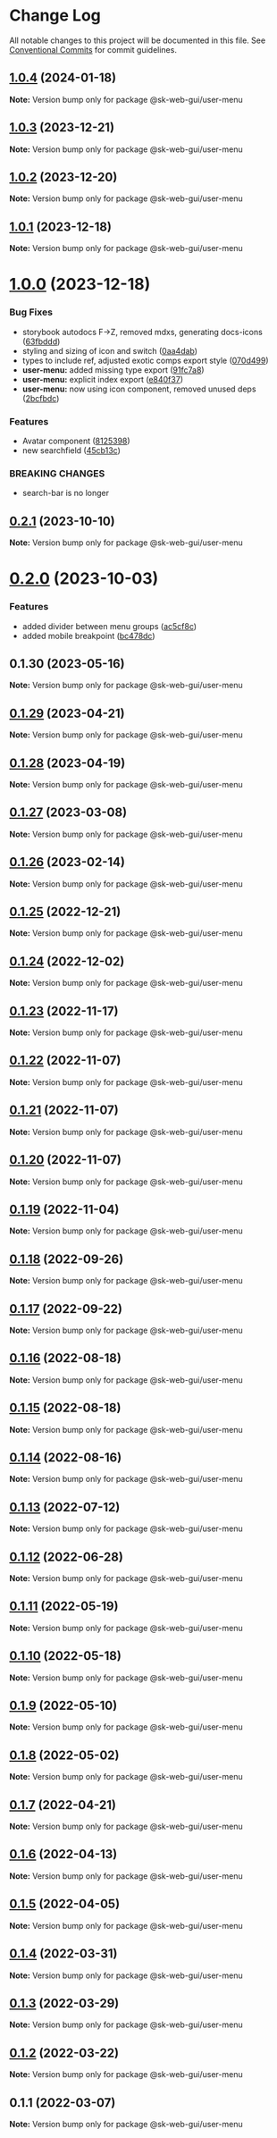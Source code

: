 # Change Log

All notable changes to this project will be documented in this file.
See [Conventional Commits](https://conventionalcommits.org) for commit guidelines.

## [1.0.4](https://github.com/Sundsvallskommun/web-shared-components/compare/@sk-web-gui/user-menu@1.0.3...@sk-web-gui/user-menu@1.0.4) (2024-01-18)

**Note:** Version bump only for package @sk-web-gui/user-menu

## [1.0.3](https://github.com/Sundsvallskommun/web-shared-components/compare/@sk-web-gui/user-menu@1.0.2...@sk-web-gui/user-menu@1.0.3) (2023-12-21)

**Note:** Version bump only for package @sk-web-gui/user-menu

## [1.0.2](https://github.com/Sundsvallskommun/web-shared-components/compare/@sk-web-gui/user-menu@1.0.1...@sk-web-gui/user-menu@1.0.2) (2023-12-20)

**Note:** Version bump only for package @sk-web-gui/user-menu

## [1.0.1](https://github.com/Sundsvallskommun/web-shared-components/compare/@sk-web-gui/user-menu@1.0.0...@sk-web-gui/user-menu@1.0.1) (2023-12-18)

**Note:** Version bump only for package @sk-web-gui/user-menu

# [1.0.0](https://github.com/Sundsvallskommun/web-shared-components/compare/@sk-web-gui/user-menu@0.2.1...@sk-web-gui/user-menu@1.0.0) (2023-12-18)

### Bug Fixes

- storybook autodocs F->Z, removed mdxs, generating docs-icons ([63fbddd](https://github.com/Sundsvallskommun/web-shared-components/commit/63fbddd93035115ae805d7e21ad73ef426e93a42))
- styling and sizing of icon and switch ([0aa4dab](https://github.com/Sundsvallskommun/web-shared-components/commit/0aa4dab97bb6c1fbc01a22f655baf6248bfd36f2))
- types to include ref, adjusted exotic comps export style ([070d499](https://github.com/Sundsvallskommun/web-shared-components/commit/070d4990ecea5d5ce90ebdd684a381bb8ad95861))
- **user-menu:** added missing type export ([91fc7a8](https://github.com/Sundsvallskommun/web-shared-components/commit/91fc7a8022c544f169e0e52950cfeae21b75e755))
- **user-menu:** explicit index export ([e840f37](https://github.com/Sundsvallskommun/web-shared-components/commit/e840f37e5dfc76cefaf258f67e4d9fef2ae4543b))
- **user-menu:** now using icon component, removed unused deps ([2bcfbdc](https://github.com/Sundsvallskommun/web-shared-components/commit/2bcfbdc3460a788acf2f36e7fc73db6c1f25b1e2))

### Features

- Avatar component ([8125398](https://github.com/Sundsvallskommun/web-shared-components/commit/81253984d9897c318d768fa6ab1f71961a8aecc0))
- new searchfield ([45cb13c](https://github.com/Sundsvallskommun/web-shared-components/commit/45cb13c4c1a77d69d98ae935db1f58c5c3f45254))

### BREAKING CHANGES

- search-bar is no longer

## [0.2.1](https://github.com/Sundsvallskommun/web-shared-components/compare/@sk-web-gui/user-menu@0.2.0...@sk-web-gui/user-menu@0.2.1) (2023-10-10)

**Note:** Version bump only for package @sk-web-gui/user-menu

# [0.2.0](https://github.com/Sundsvallskommun/web-shared-components/compare/@sk-web-gui/user-menu@0.1.30...@sk-web-gui/user-menu@0.2.0) (2023-10-03)

### Features

- added divider between menu groups ([ac5cf8c](https://github.com/Sundsvallskommun/web-shared-components/commit/ac5cf8cdc3eda095c034c9973ff260e0b30d24d1))
- added mobile breakpoint ([bc478dc](https://github.com/Sundsvallskommun/web-shared-components/commit/bc478dc24e8ec0d03274dfa99745f0d038b5b467))

## 0.1.30 (2023-05-16)

**Note:** Version bump only for package @sk-web-gui/user-menu

## [0.1.29](https://github.com/Sundsvallskommun/web-shared-components/compare/@sk-web-gui/user-menu@0.1.28...@sk-web-gui/user-menu@0.1.29) (2023-04-21)

**Note:** Version bump only for package @sk-web-gui/user-menu

## [0.1.28](https://github.com/Sundsvallskommun/web-shared-components/compare/@sk-web-gui/user-menu@0.1.27...@sk-web-gui/user-menu@0.1.28) (2023-04-19)

**Note:** Version bump only for package @sk-web-gui/user-menu

## [0.1.27](https://github.com/Sundsvallskommun/web-shared-components/compare/@sk-web-gui/user-menu@0.1.26...@sk-web-gui/user-menu@0.1.27) (2023-03-08)

**Note:** Version bump only for package @sk-web-gui/user-menu

## [0.1.26](https://github.com/Sundsvallskommun/web-shared-components/compare/@sk-web-gui/user-menu@0.1.25...@sk-web-gui/user-menu@0.1.26) (2023-02-14)

**Note:** Version bump only for package @sk-web-gui/user-menu

## [0.1.25](https://github.com/Sundsvallskommun/web-shared-components/compare/@sk-web-gui/user-menu@0.1.24...@sk-web-gui/user-menu@0.1.25) (2022-12-21)

**Note:** Version bump only for package @sk-web-gui/user-menu

## [0.1.24](https://github.com/Sundsvallskommun/web-shared-components/compare/@sk-web-gui/user-menu@0.1.23...@sk-web-gui/user-menu@0.1.24) (2022-12-02)

**Note:** Version bump only for package @sk-web-gui/user-menu

## [0.1.23](https://github.com/Sundsvallskommun/web-shared-components/compare/@sk-web-gui/user-menu@0.1.22...@sk-web-gui/user-menu@0.1.23) (2022-11-17)

**Note:** Version bump only for package @sk-web-gui/user-menu

## [0.1.22](https://github.com/Sundsvallskommun/web-shared-components/compare/@sk-web-gui/user-menu@0.1.21...@sk-web-gui/user-menu@0.1.22) (2022-11-07)

**Note:** Version bump only for package @sk-web-gui/user-menu

## [0.1.21](https://github.com/Sundsvallskommun/web-shared-components/compare/@sk-web-gui/user-menu@0.1.20...@sk-web-gui/user-menu@0.1.21) (2022-11-07)

**Note:** Version bump only for package @sk-web-gui/user-menu

## [0.1.20](https://github.com/Sundsvallskommun/web-shared-components/compare/@sk-web-gui/user-menu@0.1.19...@sk-web-gui/user-menu@0.1.20) (2022-11-07)

**Note:** Version bump only for package @sk-web-gui/user-menu

## [0.1.19](https://github.com/Sundsvallskommun/web-shared-components/compare/@sk-web-gui/user-menu@0.1.18...@sk-web-gui/user-menu@0.1.19) (2022-11-04)

**Note:** Version bump only for package @sk-web-gui/user-menu

## [0.1.18](https://github.com/Sundsvallskommun/web-shared-components/compare/@sk-web-gui/user-menu@0.1.17...@sk-web-gui/user-menu@0.1.18) (2022-09-26)

**Note:** Version bump only for package @sk-web-gui/user-menu

## [0.1.17](https://github.com/Sundsvallskommun/web-shared-components/compare/@sk-web-gui/user-menu@0.1.16...@sk-web-gui/user-menu@0.1.17) (2022-09-22)

**Note:** Version bump only for package @sk-web-gui/user-menu

## [0.1.16](https://github.com/Sundsvallskommun/web-shared-components/compare/@sk-web-gui/user-menu@0.1.15...@sk-web-gui/user-menu@0.1.16) (2022-08-18)

**Note:** Version bump only for package @sk-web-gui/user-menu

## [0.1.15](https://github.com/Sundsvallskommun/web-shared-components/compare/@sk-web-gui/user-menu@0.1.14...@sk-web-gui/user-menu@0.1.15) (2022-08-18)

**Note:** Version bump only for package @sk-web-gui/user-menu

## [0.1.14](https://github.com/Sundsvallskommun/web-shared-components/compare/@sk-web-gui/user-menu@0.1.13...@sk-web-gui/user-menu@0.1.14) (2022-08-16)

**Note:** Version bump only for package @sk-web-gui/user-menu

## [0.1.13](https://github.com/Sundsvallskommun/web-shared-components/compare/@sk-web-gui/user-menu@0.1.12...@sk-web-gui/user-menu@0.1.13) (2022-07-12)

**Note:** Version bump only for package @sk-web-gui/user-menu

## [0.1.12](https://github.com/Sundsvallskommun/web-shared-components/compare/@sk-web-gui/user-menu@0.1.11...@sk-web-gui/user-menu@0.1.12) (2022-06-28)

**Note:** Version bump only for package @sk-web-gui/user-menu

## [0.1.11](https://github.com/Sundsvallskommun/web-shared-components/compare/@sk-web-gui/user-menu@0.1.10...@sk-web-gui/user-menu@0.1.11) (2022-05-19)

**Note:** Version bump only for package @sk-web-gui/user-menu

## [0.1.10](https://github.com/Sundsvallskommun/web-shared-components/compare/@sk-web-gui/user-menu@0.1.9...@sk-web-gui/user-menu@0.1.10) (2022-05-18)

**Note:** Version bump only for package @sk-web-gui/user-menu

## [0.1.9](https://github.com/Sundsvallskommun/web-shared-components/compare/@sk-web-gui/user-menu@0.1.8...@sk-web-gui/user-menu@0.1.9) (2022-05-10)

**Note:** Version bump only for package @sk-web-gui/user-menu

## [0.1.8](https://github.com/Sundsvallskommun/web-shared-components/compare/@sk-web-gui/user-menu@0.1.7...@sk-web-gui/user-menu@0.1.8) (2022-05-02)

**Note:** Version bump only for package @sk-web-gui/user-menu

## [0.1.7](https://github.com/Sundsvallskommun/web-shared-components/compare/@sk-web-gui/user-menu@0.1.6...@sk-web-gui/user-menu@0.1.7) (2022-04-21)

**Note:** Version bump only for package @sk-web-gui/user-menu

## [0.1.6](https://github.com/Sundsvallskommun/web-shared-components/compare/@sk-web-gui/user-menu@0.1.5...@sk-web-gui/user-menu@0.1.6) (2022-04-13)

**Note:** Version bump only for package @sk-web-gui/user-menu

## [0.1.5](https://github.com/Sundsvallskommun/web-shared-components/compare/@sk-web-gui/user-menu@0.1.4...@sk-web-gui/user-menu@0.1.5) (2022-04-05)

**Note:** Version bump only for package @sk-web-gui/user-menu

## [0.1.4](https://github.com/Sundsvallskommun/web-shared-components/compare/@sk-web-gui/user-menu@0.1.3...@sk-web-gui/user-menu@0.1.4) (2022-03-31)

**Note:** Version bump only for package @sk-web-gui/user-menu

## [0.1.3](https://github.com/Sundsvallskommun/web-shared-components/compare/@sk-web-gui/user-menu@0.1.2...@sk-web-gui/user-menu@0.1.3) (2022-03-29)

**Note:** Version bump only for package @sk-web-gui/user-menu

## [0.1.2](https://github.com/Sundsvallskommun/web-shared-components/compare/@sk-web-gui/user-menu@0.1.1...@sk-web-gui/user-menu@0.1.2) (2022-03-22)

**Note:** Version bump only for package @sk-web-gui/user-menu

## 0.1.1 (2022-03-07)

**Note:** Version bump only for package @sk-web-gui/user-menu
